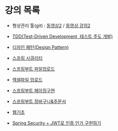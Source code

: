 # 강의 목록

- 형상관리 툴(git) : <a href='https://drive.google.com/drive/folders/1QHEd3cV9_mRNlSTBHzdQ5Qo-yhpJImWw?usp=drive_link'>동영상2</a> / <a href="https://drive.google.com/drive/folders/1t6u2mw0QhmIIsD3i8gtsv3tVFzwMs1n0?usp=drive_link">동영상 강의2</a>
- <a href='https://github.com/yonggyo1125/lectureETC/tree/master/2.%20TDD(Test-Driven%20Development%2C%20%ED%85%8C%EC%8A%A4%ED%8A%B8%20%EC%A3%BC%EB%8F%84%20%EA%B0%9C%EB%B0%9C)'>TDD(Test-Driven Development, 테스트 주도 개발)</a>
- <a href='https://github.com/yonggyo1125/lectureETC/tree/master/3.%20%EB%94%94%EC%9E%90%EC%9D%B8%20%ED%8C%A8%ED%84%B4(Design%20Pattern)'>디자인 패턴(Design Pattern)</a>

- <a href='https://drive.google.com/drive/folders/1i_R808OxXPQGL-5uz4Arv13hK7oqWphM?usp=share_link'>스프링 시큐리티</a>
- <a href="https://drive.google.com/drive/folders/1NDRH_MMzjovwMopxkYFxi0JSHHmxhH8v?usp=sharing">스프링부트 파일업로드</a>
- <a href="https://drive.google.com/drive/folders/1TquXbU8CdVDQ3qLkfMvo0BLO5pjUjcq8?usp=sharing">엑셀파일 업로드</a>
- <a href="https://drive.google.com/drive/folders/1HC6ikdR5ABLkiySEi9GhUkYroPmRrp5n?usp=sharing">스프링부트 페이징구현</a>
- <a href="https://drive.google.com/drive/folders/1OpwCyMNUs1ybIquG4r0beKYSOOvtLfPu?usp=sharing">스프링부트 장바구니&주문서</a>
- <a href="https://drive.google.com/drive/folders/1VDVQj2ktKJA-LevYKl9OhV76DRoAjBFa?usp=drive_link">웹기초</a>
- <a href="https://github.com/yonggyo1125/jwt_with_security">Spring Security + JWT로 인증 인가 구현하기</a>

